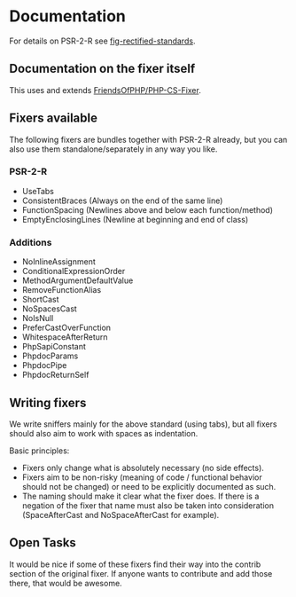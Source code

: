 # Documentation
For details on PSR-2-R see [fig-rectified-standards](https://github.com/php-fig-rectified/fig-rectified-standards).

## Documentation on the fixer itself
This uses and extends [FriendsOfPHP/PHP-CS-Fixer](https://github.com/FriendsOfPHP/PHP-CS-Fixer).

## Fixers available
The following fixers are bundles together with PSR-2-R already, but you can
also use them standalone/separately in any way you like. 

### PSR-2-R
- UseTabs
- ConsistentBraces (Always on the end of the same line)
- FunctionSpacing (Newlines above and below each function/method)
- EmptyEnclosingLines (Newline at beginning and end of class)

### Additions
- NoInlineAssignment
- ConditionalExpressionOrder
- MethodArgumentDefaultValue
- RemoveFunctionAlias
- ShortCast
- NoSpacesCast
- NoIsNull
- PreferCastOverFunction
- WhitespaceAfterReturn
- PhpSapiConstant
- PhpdocParams
- PhpdocPipe
- PhpdocReturnSelf

## Writing fixers
We write sniffers mainly for the above standard (using tabs), but all fixers should also aim to work with spaces as indentation.

Basic principles:

- Fixers only change what is absolutely necessary (no side effects).
- Fixers aim to be non-risky (meaning of code / functional behavior should not be changed) or need to be explicitly documented as such.
- The naming should make it clear what the fixer does. If there is a negation of the fixer that name must also be taken into consideration (SpaceAfterCast and NoSpaceAfterCast for example).

## Open Tasks
It would be nice if some of these fixers find their way into the contrib section of the original fixer.
If anyone wants to contribute and add those there, that would be awesome.
